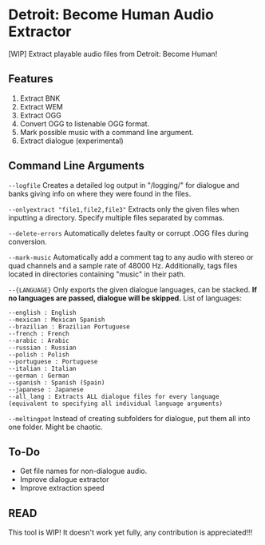 # Detroit: Become Human Audio Extractor
[WIP] Extract playable audio files from Detroit: Become Human!

## Features
1. Extract BNK
2. Extract WEM
3. Extract OGG
4. Convert OGG to listenable OGG format.
5. Mark possible music with a command line argument.
6. Extract dialogue (experimental)

## Command Line Arguments
`--logfile`
Creates a detailed log output in "/logging/" for dialogue and banks giving info on where they were found in the files.

`--onlyextract "file1,file2,file3"`
Extracts only the given files when inputting a directory. Specify multiple files separated by commas.

`--delete-errors`
Automatically deletes faulty or corrupt .OGG files during conversion.

`--mark-music`
Automatically add a comment tag to any audio with stereo or quad channels and a sample rate of 48000 Hz. Additionally, tags files located in directories containing "music" in their path.

`--{LANGUAGE}`
Only exports the given dialogue languages, can be stacked. **If no languages are passed, dialogue will be skipped.**
List of languages:

```
--english : English
--mexican : Mexican Spanish
--brazilian : Brazilian Portuguese
--french : French
--arabic : Arabic
--russian : Russian
--polish : Polish
--portuguese : Portuguese
--italian : Italian
--german : German
--spanish : Spanish (Spain)
--japanese : Japanese
--all_lang : Extracts ALL dialogue files for every language (equivalent to specifying all individual language arguments)
```

`--meltingpot`
Instead of creating subfolders for dialogue, put them all into one folder. Might be chaotic.

## To-Do
- Get file names for non-dialogue audio.
- Improve dialogue extractor
- Improve extraction speed
  
## READ
This tool is WIP! It doesn't work yet fully, any contribution is appreciated!!!
